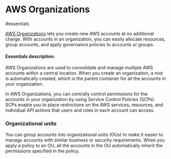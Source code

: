 # AWS Organizations

#essentials 

[AWS Organizations](https://aws.amazon.com/organizations/) lets you create new AWS accounts at no additional charge. With accounts in an organization, you can easily allocate resources, group accounts, and apply governance policies to accounts or groups.

#### Essentials description:
AWS Organizations are used to consolidate and manage multiple AWS accounts within a central location. When you create an organization, a root is automatically created, which is the parent container for all the accounts in your organization.

In AWS Organizations, you can centrally control permissions for the accounts in your organization by using Service Control Policies (SCPs). SCPs enable you to place restrictions on the AWS services, resources, and individual API actions that users and roles in each account can access.

### Organizational units
You can group accounts into organizational units (OUs) to make it easier to manage accounts with similar business or security requirements. When you apply a policy to an OU, all the accounts in the OU automatically inherit the permissions specified in the policy.
